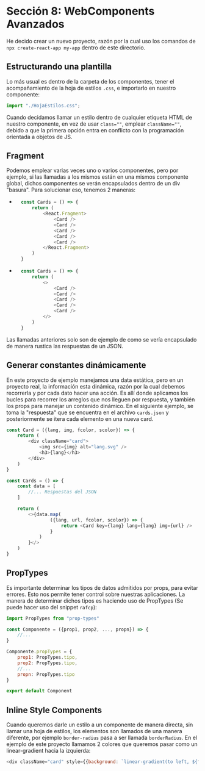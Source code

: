 # Sección 8: WebComponents Avanzados

He decido crear un nuevo proyecto, razón por la cual uso los comandos de `npx create-react-app my-app` dentro de este directorio.

## Estructurando una plantilla

Lo más usual es dentro de la carpeta de los componentes, tener el acompañamiento de la hoja de estilos `.css`, e importarlo en nuestro componente:

```js
import "./HojaEstilos.css";
```

Cuando decidamos llamar un estilo dentro de cualquier etiqueta HTML de nuestro componente, en vez de usar `class=""`, emplear `className=""`, debido a que la primera opción entra en conflicto con la programación orientada a objetos de JS.

## Fragment

Podemos emplear varias veces uno o varios componentes, pero por ejemplo, si las llamadas a los mismos están en una mismos componente global, dichos componentes se verán encapsulados dentro de un div "basura". Para solucionar eso, tenemos 2 maneras:

- ```js
    const Cards = () => {
        return (
            <React.Fragment>
                <Card />
                <Card />
                <Card />
                <Card />
                <Card />
            </React.Fragment>
        )
    }
  ```

- ```js
    const Cards = () => {
        return (
            <>
                <Card />
                <Card />
                <Card />
                <Card />
                <Card />
            </>
        )
    }
  ```

Las llamadas anteriores solo son de ejemplo de como se vería encapsulado de manera rustica las respuestas de un JSON.

## Generar constantes dinámicamente

En este proyecto de ejemplo manejamos una data estática, pero en un proyecto real, la información esta dinámica, razón por la cual debemos recorrerla y por cada dato hacer una acción. Es allí donde aplicamos los bucles para recorrer los arreglos que nos lleguen por respuesta, y también los props para manejar un contenido dinámico. En el siguiente ejemplo, se toma la "respuesta" que se encuentra en el archivo `cards.json` y posteriormente se itera cada elemento en una nueva card.

```js
const Card = ({lang, img, fcolor, scolor}) => {
    return (
        <div className="card">
            <img src={img} alt="lang.svg" />
            <h3>{lang}</h3>
        </div>
    )
}
```

```js
const Cards = () => {
    const data = [
        //... Respuestas del JSON
    ]

    return (
        <>{data.map(
                ({lang, url, fcolor, scolor}) => {
                    return <Card key={lang} lang={lang} img={url} />
                }
            )
        }</>
    )
}
```

## PropTypes

Es importante determinar los tipos de datos admitidos por props, para evitar errores. Esto nos permite tener control sobre nuestras aplicaciones. La manera de determinar dichos tipos es haciendo uso de PropTypes (Se puede hacer uso del snippet `rafcp`):

```js
import PropTypes from "prop-types"

const Componente = ({prop1, prop2, ..., propn}) => { 
    //... 
}

Componente.propTypes = {
    prop1: PropTypes.tipo,
    prop2: PropTypes.tipo,
    //...
    propn: PropTypes.tipo
}

export default Component
```

## Inline Style Components

Cuando queremos darle un estilo a un componente de manera directa, sin llamar una hoja de estilos, los elementos son llamados de una manera diferente, por ejemplo `border-radius` pasa a ser llamada `borderRadius`. En el ejemplo de este proyecto llamamos 2 colores que queremos pasar como un linear-gradient hacia la izquierda:

```js
<div className="card" style={{background: `linear-gradient(to left, ${fcolor}, ${scolor})`}}>
```

